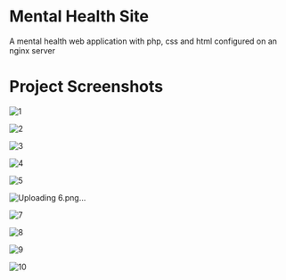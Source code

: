 # Mental Health Site
A mental health web application with php, css and html configured on an nginx server

# Project Screenshots
![1](https://github.com/Ndhlovu1/mental-health-site/assets/46927702/b803f86b-f851-49d8-aa5f-740506316126)

![2](https://github.com/Ndhlovu1/mental-health-site/assets/46927702/ea7cd632-aad8-4e32-b955-7195f9f875a4)

![3](https://github.com/Ndhlovu1/mental-health-site/assets/46927702/958d0cee-08cd-4f2a-8044-4ba0d6bfcf4d)

![4](https://github.com/Ndhlovu1/mental-health-site/assets/46927702/118e974a-3ee9-48fa-8f50-dc624eaff600)

![5](https://github.com/Ndhlovu1/mental-health-site/assets/46927702/b19ed3bb-fca4-447a-b53d-425939e0c519)

![Uploading 6.png…]()

![7](https://github.com/Ndhlovu1/mental-health-site/assets/46927702/194f296f-8209-4bac-aabd-6fd388dea17f)

![8](https://github.com/Ndhlovu1/mental-health-site/assets/46927702/b3d11510-eb5a-43d7-94bf-c5e07c856dc3)
  
![9](https://github.com/Ndhlovu1/mental-health-site/assets/46927702/efd38e2a-ec48-430b-b4ae-49aa974eedad)

![10](https://github.com/Ndhlovu1/mental-health-site/assets/46927702/0cd1885e-59a0-4bf9-b32f-e3d526bbf4fc)




